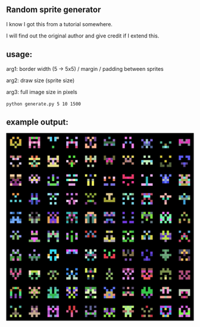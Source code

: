 ## Random sprite generator

I know I got this from a tutorial somewhere.

I will find out the original author and give credit if I extend this.

## usage:

arg1: border width (5 -> 5x5) / margin / padding between sprites

arg2: draw size (sprite size)

arg3: full image size in pixels

`python generate.py 5 10 1500`


## example output:
![example output](https://github.com/mrchameleon/randomsprites/blob/main/example.jpg?raw=true)
